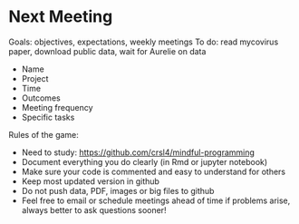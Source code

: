 # Next Meeting 
Goals: objectives, expectations, weekly meetings
To do: read mycovirus paper, download public data, wait for Aurelie on data

- Name
- Project
- Time
- Outcomes
- Meeting frequency
- Specific tasks


Rules of the game:
- Need to study: https://github.com/crsl4/mindful-programming
- Document everything you do clearly (in Rmd or jupyter notebook)
- Make sure your code is commented and easy to understand for others
- Keep most updated version in github
- Do not push data, PDF, images or big files to github
- Feel free to email or schedule meetings ahead of time if problems arise, always better to ask questions sooner!
